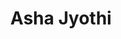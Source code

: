 ---
layout: page
title: Asha Jyothi
description: MS student (Chemical Engineering)<br>B.Tech., Chemical Engineering, Osmania University (2023) <br> Email&#58; ashajyot@buffalo.edu
img: assets/img/Asha.jpg
redirect: 
importance: 3
category: Graduate Students
horizontal: true
---